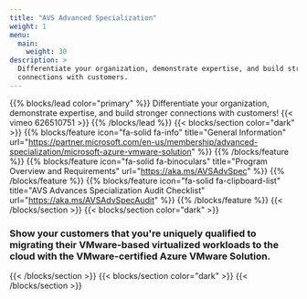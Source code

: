 ```yaml
---
title: "AVS Advanced Specialization"
weight: 1
menu:
  main:
    weight: 30
description: >
  Differentiate your organization, demonstrate expertise, and build stronger
  connections with customers.
---
```


{{% blocks/lead color="primary" %}} Differentiate your organization, demonstrate
expertise, and build stronger connections with customers!
 {{< vimeo 626510751 >}}
{{% /blocks/lead %}}
{{< blocks/section color="dark" >}}
{{% blocks/feature icon="fa-solid fa-info" title="General Information"  url="https://partner.microsoft.com/en-us/membership/advanced-specialization/microsoft-azure-vmware-solution" %}} 
{{% /blocks/feature %}}
{{% blocks/feature icon="fa-solid fa-binoculars" title="Program Overview and Requirements" url="https://aka.ms/AVSAdvSpec" %}}
{{% /blocks/feature %}}
{{% blocks/feature icon="fa-solid fa-clipboard-list" title="AVS Advances Specialization Audit Checklist" url="https://aka.ms/AVSAdvSpecAudit" %}}
{{% /blocks/feature %}}
{{< /blocks/section >}}
{{< blocks/section  color="dark" >}}
<div class="col-12">
<h3 class="text-center">Show your customers that you're uniquely qualified to migrating their VMware-based virtualized workloads to the cloud with the VMware-certified Azure VMware Solution.</h3>
</div>{{< /blocks/section >}}
{{< blocks/section  color="dark" >}}
{{< /blocks/section >}}

